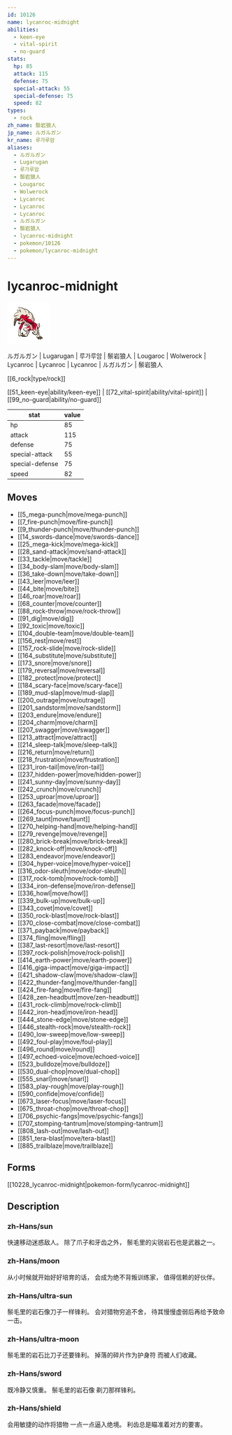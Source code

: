 ```yaml
---
id: 10126
name: lycanroc-midnight
abilities:
  - keen-eye
  - vital-spirit
  - no-guard
stats:
  hp: 85
  attack: 115
  defense: 75
  special-attack: 55
  special-defense: 75
  speed: 82
types:
  - rock
zh_name: 鬃岩狼人
jp_name: ルガルガン
kr_name: 루가루암
aliases:
  - ルガルガン
  - Lugarugan
  - 루가루암
  - 鬃岩狼人
  - Lougaroc
  - Wolwerock
  - Lycanroc
  - Lycanroc
  - Lycanroc
  - ルガルガン
  - 鬃岩狼人
  - lycanroc-midnight
  - pokemon/10126
  - pokemon/lycanroc-midnight
---
```

# lycanroc-midnight

![](https://raw.githubusercontent.com/PokeAPI/sprites/master/sprites/pokemon/10126.png)

ルガルガン | Lugarugan | 루가루암 | 鬃岩狼人 | Lougaroc | Wolwerock | Lycanroc | Lycanroc | Lycanroc | ルガルガン | 鬃岩狼人

[[6_rock|type/rock]]

[[51_keen-eye|ability/keen-eye]] | [[72_vital-spirit|ability/vital-spirit]] | [[99_no-guard|ability/no-guard]]

|stat|value|
|---|---|
|hp|85|
|attack|115|
|defense|75|
|special-attack|55|
|special-defense|75|
|speed|82|


## Moves

- [[5_mega-punch|move/mega-punch]]
- [[7_fire-punch|move/fire-punch]]
- [[9_thunder-punch|move/thunder-punch]]
- [[14_swords-dance|move/swords-dance]]
- [[25_mega-kick|move/mega-kick]]
- [[28_sand-attack|move/sand-attack]]
- [[33_tackle|move/tackle]]
- [[34_body-slam|move/body-slam]]
- [[36_take-down|move/take-down]]
- [[43_leer|move/leer]]
- [[44_bite|move/bite]]
- [[46_roar|move/roar]]
- [[68_counter|move/counter]]
- [[88_rock-throw|move/rock-throw]]
- [[91_dig|move/dig]]
- [[92_toxic|move/toxic]]
- [[104_double-team|move/double-team]]
- [[156_rest|move/rest]]
- [[157_rock-slide|move/rock-slide]]
- [[164_substitute|move/substitute]]
- [[173_snore|move/snore]]
- [[179_reversal|move/reversal]]
- [[182_protect|move/protect]]
- [[184_scary-face|move/scary-face]]
- [[189_mud-slap|move/mud-slap]]
- [[200_outrage|move/outrage]]
- [[201_sandstorm|move/sandstorm]]
- [[203_endure|move/endure]]
- [[204_charm|move/charm]]
- [[207_swagger|move/swagger]]
- [[213_attract|move/attract]]
- [[214_sleep-talk|move/sleep-talk]]
- [[216_return|move/return]]
- [[218_frustration|move/frustration]]
- [[231_iron-tail|move/iron-tail]]
- [[237_hidden-power|move/hidden-power]]
- [[241_sunny-day|move/sunny-day]]
- [[242_crunch|move/crunch]]
- [[253_uproar|move/uproar]]
- [[263_facade|move/facade]]
- [[264_focus-punch|move/focus-punch]]
- [[269_taunt|move/taunt]]
- [[270_helping-hand|move/helping-hand]]
- [[279_revenge|move/revenge]]
- [[280_brick-break|move/brick-break]]
- [[282_knock-off|move/knock-off]]
- [[283_endeavor|move/endeavor]]
- [[304_hyper-voice|move/hyper-voice]]
- [[316_odor-sleuth|move/odor-sleuth]]
- [[317_rock-tomb|move/rock-tomb]]
- [[334_iron-defense|move/iron-defense]]
- [[336_howl|move/howl]]
- [[339_bulk-up|move/bulk-up]]
- [[343_covet|move/covet]]
- [[350_rock-blast|move/rock-blast]]
- [[370_close-combat|move/close-combat]]
- [[371_payback|move/payback]]
- [[374_fling|move/fling]]
- [[387_last-resort|move/last-resort]]
- [[397_rock-polish|move/rock-polish]]
- [[414_earth-power|move/earth-power]]
- [[416_giga-impact|move/giga-impact]]
- [[421_shadow-claw|move/shadow-claw]]
- [[422_thunder-fang|move/thunder-fang]]
- [[424_fire-fang|move/fire-fang]]
- [[428_zen-headbutt|move/zen-headbutt]]
- [[431_rock-climb|move/rock-climb]]
- [[442_iron-head|move/iron-head]]
- [[444_stone-edge|move/stone-edge]]
- [[446_stealth-rock|move/stealth-rock]]
- [[490_low-sweep|move/low-sweep]]
- [[492_foul-play|move/foul-play]]
- [[496_round|move/round]]
- [[497_echoed-voice|move/echoed-voice]]
- [[523_bulldoze|move/bulldoze]]
- [[530_dual-chop|move/dual-chop]]
- [[555_snarl|move/snarl]]
- [[583_play-rough|move/play-rough]]
- [[590_confide|move/confide]]
- [[673_laser-focus|move/laser-focus]]
- [[675_throat-chop|move/throat-chop]]
- [[706_psychic-fangs|move/psychic-fangs]]
- [[707_stomping-tantrum|move/stomping-tantrum]]
- [[808_lash-out|move/lash-out]]
- [[851_tera-blast|move/tera-blast]]
- [[885_trailblaze|move/trailblaze]]

## Forms



[[10228_lycanroc-midnight|pokemon-form/lycanroc-midnight]]

## Description

### zh-Hans/sun

快速移动迷惑敌人。
除了爪子和牙齿之外，
鬃毛里的尖锐岩石也是武器之一。

### zh-Hans/moon

从小时候就开始好好培育的话，
会成为绝不背叛训练家，
值得信赖的好伙伴。

### zh-Hans/ultra-sun

鬃毛里的岩石像刀子一样锋利。
会对猎物穷追不舍，
待其慢慢虚弱后再给予致命一击。

### zh-Hans/ultra-moon

鬃毛里的岩石比刀子还要锋利。
掉落的碎片作为护身符
而被人们收藏。

### zh-Hans/sword

既冷静又慎重。
鬃毛里的岩石像
剃刀那样锋利。

### zh-Hans/shield

会用敏捷的动作将猎物
一点一点逼入绝境。
利齿总是瞄准着对方的要害。

